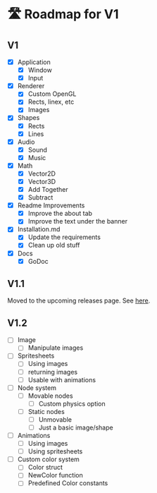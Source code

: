 # 🛣️ Roadmap for V1

## V1

- [x] Application
    - [x] Window
    - [x] Input

- [x] Renderer
    - [x] Custom OpenGL
    - [x] Rects, linex, etc
    - [x] Images

- [x] Shapes
    - [x] Rects
    - [x] Lines

- [x] Audio
    - [x] Sound
    - [x] Music

- [x] Math
    - [x] Vector2D
    - [x] Vector3D
    - [x] Add Together
    - [x] Subtract

- [x] Readme Improvements
    - [x] Improve the about tab
    - [x] Improve the text under the banner

- [x] Installation.md
    - [x] Update the requirements
    - [x] Clean up old stuff

- [x] Docs
    - [x] GoDoc

## V1.1

Moved to the upcoming releases page. See [here](https://vuelto.pp.ua/roadmap).

## V1.2

- [ ] Image
    - [ ] Manipulate images

- [ ] Spritesheets
    - [ ] Using images
    - [ ] returning images
    - [ ] Usable with animations

- [ ] Node system
    - [ ] Movable nodes
        - [ ] Custom physics option
    - [ ] Static nodes
        - [ ] Unmovable
        - [ ] Just a basic image/shape

- [ ] Animations
    - [ ] Using images
    - [ ] Using spritesheets

- [ ] Custom color system
    - [ ] Color struct
    - [ ] NewColor function
    - [ ] Predefined Color constants
